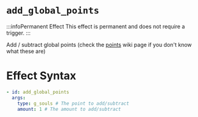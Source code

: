 # `add_global_points`
:::infoPermanent Effect
This effect is permanent and does not require a trigger.
:::

Add / subtract global points (check the [points](https://plugins.auxilor.io/effects/points) wiki page if you don't know what these are)

# Effect Syntax
```yaml
- id: add_global_points
  args:
    type: g_souls # The point to add/subtract
    amount: 1 # The amount to add/subtract
```
